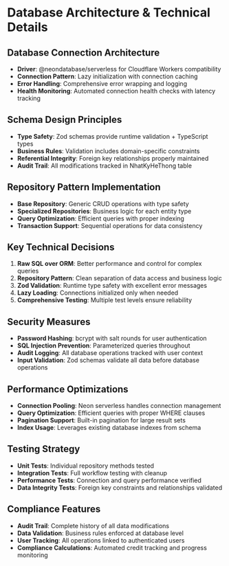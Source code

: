 # Database Architecture & Technical Details

## Database Connection Architecture
- **Driver**: @neondatabase/serverless for Cloudflare Workers compatibility
- **Connection Pattern**: Lazy initialization with connection caching
- **Error Handling**: Comprehensive error wrapping and logging
- **Health Monitoring**: Automated connection health checks with latency tracking

## Schema Design Principles
- **Type Safety**: Zod schemas provide runtime validation + TypeScript types
- **Business Rules**: Validation includes domain-specific constraints
- **Referential Integrity**: Foreign key relationships properly maintained
- **Audit Trail**: All modifications tracked in NhatKyHeThong table

## Repository Pattern Implementation
- **Base Repository**: Generic CRUD operations with type safety
- **Specialized Repositories**: Business logic for each entity type
- **Query Optimization**: Efficient queries with proper indexing
- **Transaction Support**: Sequential operations for data consistency

## Key Technical Decisions
1. **Raw SQL over ORM**: Better performance and control for complex queries
2. **Repository Pattern**: Clean separation of data access and business logic  
3. **Zod Validation**: Runtime type safety with excellent error messages
4. **Lazy Loading**: Connections initialized only when needed
5. **Comprehensive Testing**: Multiple test levels ensure reliability

## Security Measures
- **Password Hashing**: bcrypt with salt rounds for user authentication
- **SQL Injection Prevention**: Parameterized queries throughout
- **Audit Logging**: All database operations tracked with user context
- **Input Validation**: Zod schemas validate all data before database operations

## Performance Optimizations
- **Connection Pooling**: Neon serverless handles connection management
- **Query Optimization**: Efficient queries with proper WHERE clauses
- **Pagination Support**: Built-in pagination for large result sets
- **Index Usage**: Leverages existing database indexes from schema

## Testing Strategy
- **Unit Tests**: Individual repository methods tested
- **Integration Tests**: Full workflow testing with cleanup
- **Performance Tests**: Connection and query performance verified
- **Data Integrity Tests**: Foreign key constraints and relationships validated

## Compliance Features
- **Audit Trail**: Complete history of all data modifications
- **Data Validation**: Business rules enforced at database level
- **User Tracking**: All operations linked to authenticated users
- **Compliance Calculations**: Automated credit tracking and progress monitoring